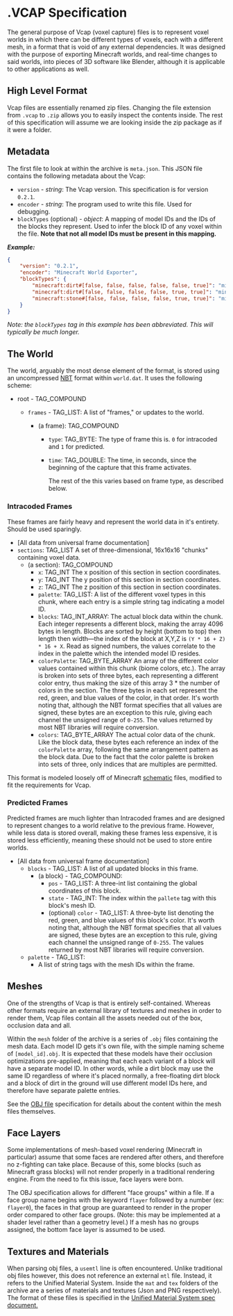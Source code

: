# .VCAP Specification

The general purpose of Vcap (voxel capture) files is to represent voxel worlds in which there can be different types of voxels, each with a different mesh, in a format that is void of any external dependencies. It was designed with the purpose of exporting Minecraft worlds, and real-time changes to said worlds, into pieces of 3D software like Blender, although it is applicable to other applications as well.

## High Level Format

Vcap files are essentially renamed zip files. Changing the file extension from `.vcap` to `.zip` allows you to easily inspect the contents inside. The rest of this specification will assume we are looking inside the zip package as if it were a folder.

## Metadata

The first file to look at within the archive is `meta.json`. This JSON file contains the following metadata about the Vcap:

- `version` - *string*: The Vcap version. This specification is for version `0.2.1`.
- `encoder` - *string*: The program used to write this file. Used for debugging.
- `blockTypes` (optional) - *object*: A mapping of model IDs and the IDs of the blocks they represent. Used to infer the block ID of any voxel within the file. **Note that not all model IDs must be present in this mapping.**

***Example:***

```json
{
    "version": "0.2.1",
    "encoder": "Minecraft World Exporter",
    "blockTypes": {
        "minecraft:dirt#[false, false, false, false, false, true]": "minecraft:dirt",
        "minecraft:dirt#[false, false, false, false, true, true]": "minecraft:dirt",
        "minecraft:stone#[false, false, false, false, true, true]": "minecraft:stone"
    }
}
```

*Note: the `blockTypes` tag in this example has been abbreviated. This will typically be much longer.*

## The World

The world, arguably the most dense element of the format, is stored using an uncompressed [NBT](https://wiki.vg/NBT) format within `world.dat`. It uses the following scheme:

- root - TAG_COMPOUND
  
  - `frames` - TAG_LIST: A list of "frames," or updates to the world. 
    
    - (a frame): TAG_COMPOUND
      
      - `type`: TAG_BYTE: The type of frame this is. `0` for intracoded and `1` for predicted.
      
      - `time`: TAG_DOUBLE: The time, in seconds, since the beginning of the capture that this frame activates.
        
        The rest of the this varies based on frame type, as described below.

### Intracoded Frames

These frames are fairly heavy and represent the world data in it's entirety. Should be used sparingly.

- [All data from universal frame documentation]
- `sections`: TAG_LIST A set of three-dimensional, 16x16x16 "chunks" containing voxel data.
  - (a section): TAG_COMPOUND
    - `x`: TAG_INT The x position of this section in section coordinates.
    - `y`: TAG_INT The y position of this section in section coordinates.
    - `z`: TAG_INT The z position of this section in section coordinates.
    - `palette`: TAG_LIST: A list of the different voxel types in this chunk, where each entry is a simple string tag indicating a model ID.
    - `blocks`: TAG_INT_ARRAY: The actual block data within the chunk. Each integer represents a different block, making the array 4096 bytes in length. Blocks are sorted by height (bottom to top) then length then width—the index of the block at X,Y,Z is `(Y * 16 + Z) * 16 + X`. Read as signed numbers, the values correlate to the index in the palette which the intended model ID resides.
    - `colorPalette`: TAG_BYTE_ARRAY An array of the different color values contained within this chunk (biome colors, etc.). The array is broken into sets of three bytes, each representing a different color entry, thus making the size of this array 3 * the number of colors in the section. The three bytes in each set represent the red, green, and blue values of the color, in that order. It's worth noting that, although the NBT format specifies that all values are signed, these bytes are an exception to this rule, giving each channel the unsigned range of `0-255`. The values returned by most NBT libraries will require conversion.
    - `colors`: TAG_BYTE_ARRAY The actual color data of the chunk. Like the block data, these bytes each reference an index of the `colorPalette` array, following the same arrangement pattern as the block data. Due to the fact that the color palette is broken into sets of three, only indices that are multiples are permitted.

This format is modeled loosely off of Minecraft [schematic](https://minecraft.fandom.com/wiki/Schematic_file_format) files, modified to fit the requirements for Vcap.

### Predicted Frames

Predicted frames are much lighter than Intracoded frames and are designed to represent changes to a world relative to the previous frame. However, while less data is stored overall, making these frames less expensive, it is stored less efficiently, meaning these should not be used to store entire worlds.

- [All data from universal frame documentation]
  - `blocks` - TAG_LIST: A list of all updated blocks in this frame.
    - (a block) - TAG_COMPOUND:
      - `pos` - TAG_LIST: A three-int list containing the global coordinates of this block.
      - `state` - TAG_INT: The index within the `pallete` tag with this block's mesh ID.
      - (optional) `color` - TAG_LIST: A three-byte list denoting the red, green, and blue values of this block's color. It's worth noting that, although the NBT format specifies that all values are signed, these bytes are an exception to this rule, giving each channel the unsigned range of `0-255`. The values returned by most NBT libraries will require conversion.
  - `palette` - TAG_LIST:
    - A list of string tags with the mesh IDs within the frame.

## Meshes

One of the strengths of Vcap is that is entirely self-contained. Whereas other formats require an external library of textures and meshes in order to render them, Vcap files contain all the assets needed out of the box, occlusion data and all.

Within the `mesh` folder of the archive is a series of `.obj` files containing the mesh data. Each model ID gets it's own file, with the simple naming scheme of `[model_id].obj`. It is expected that these models have their occlusion optimizations pre-applied, meaning that each each variant of a block will have a separate model ID. In other words, while a dirt block may use the same ID regardless of where it's placed normally, a free-floating dirt block and a block of dirt in the ground will use different model IDs here,
and therefore have separate palette entries.

See the [OBJ file](https://en.wikipedia.org/wiki/Wavefront_.obj_file) specification for details about the content within the mesh files themselves.

## Face Layers

Some implementations of mesh-based voxel rendering (Minecraft in particular) assume that some faces are rendered after others, and therefore no z-fighting can take place. Because of this, some blocks (such as Minecraft grass blocks) will not render properly in a traditional rendering engine. From the need to fix this issue, face layers were born.

The OBJ specification allows for different "face groups" within a file. If a face group name begins with the keyword `flayer` followed by a number (ex: `flayer0`), the faces in that group are guaranteed to render in the proper order compared to other face groups. (Note: this may be implemented at a shader level rather than a geometry level.) If a mesh has no groups assigned, the bottom face layer is assumed to be used.

## Textures and Materials

When parsing obj files, a `usemtl` line is often encountered. Unlike traditional obj files however, this does not reference an external `mtl` file.
Instead, it refers to the Unified Material System. Inside the `mat` and `tex` folders of the archive are a series of materials and textures (Json and PNG respectively). The format of these files is specified in the [Unified Material System spec document.](materials.md)
